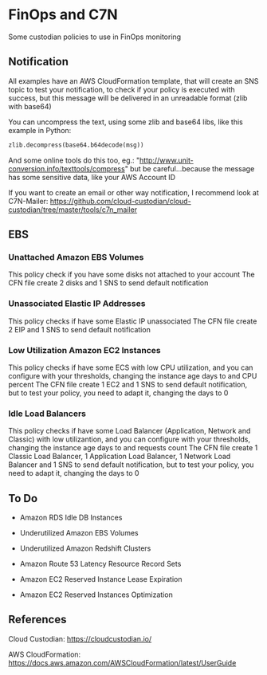 # FinOps and C7N

Some custodian policies to use in FinOps monitoring

## Notification

All examples have an AWS CloudFormation template, that will create an SNS topic to test your notification, to check if your policy is executed with success, but this message will be delivered in an unreadable format (zlib with base64)

You can uncompress the text, using some zlib and base64 libs, like this example in Python:

```python
zlib.decompress(base64.b64decode(msg))
```

And some online tools do this too, eg.: "http://www.unit-conversion.info/texttools/compress" but be careful...because the message has some sensitive data, like your AWS Account ID

If you want to create an email or other way notification, I recommend look at C7N-Mailer:
https://github.com/cloud-custodian/cloud-custodian/tree/master/tools/c7n_mailer

## EBS

### Unattached Amazon EBS Volumes

This policy check if you have some disks not attached to your account
The CFN file create 2 disks and 1 SNS to send default notification

### Unassociated Elastic IP Addresses

This policy checks if have some Elastic IP unassociated
The CFN file create 2 EIP and 1 SNS to send default notification

### Low Utilization Amazon EC2 Instances

This policy checks if have some ECS with low CPU utilization, and you can configure with your thresholds, changing the instance age days to and CPU percent
The CFN file create 1 EC2 and 1 SNS to send default notification, but to test your policy, you need to adapt it, changing the days to 0

### Idle Load Balancers

This policy checks if have some Load Balancer (Application, Network and Classic) with low utilizantion, and you can configure with your thresholds, changing the instance age days to and requests count
The CFN file create 1 Classic Load Balancer, 1 Application Load Balancer, 1 Network Load Balancer and 1 SNS to send default notification, but to test your policy, you need to adapt it, changing the days to 0

## To Do

- Amazon RDS Idle DB Instances
- Underutilized Amazon EBS Volumes
- Underutilized Amazon Redshift Clusters

- Amazon Route 53 Latency Resource Record Sets
- Amazon EC2 Reserved Instance Lease Expiration
- Amazon EC2 Reserved Instances Optimization

## References

Cloud Custodian: https://cloudcustodian.io/

AWS CloudFormation: https://docs.aws.amazon.com/AWSCloudFormation/latest/UserGuide
